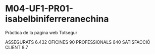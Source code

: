 # M04-UF1-PR01-isabelbiniferreranechina
 Pràctica de la pàgina web Totsegur

 ASSEGURATS
 6.432
 OFICINES
 90
 PROFESSIONALS
 640
 SATISFACCIÓ CLIENT
 8.7